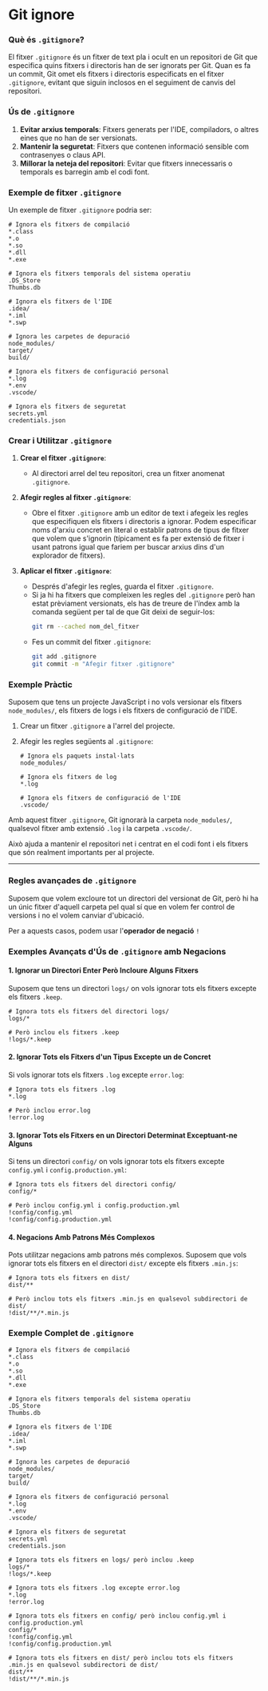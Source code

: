 # Git ignore
### Què és `.gitignore`?

El fitxer `.gitignore` és un fitxer de text pla i ocult en un repositori de Git que especifica quins fitxers i directoris han de ser ignorats per Git. Quan es fa un commit, Git omet els fitxers i directoris especificats en el fitxer `.gitignore`, evitant que siguin inclosos en el seguiment de canvis del repositori.

### Ús de `.gitignore`

1. **Evitar arxius temporals**: Fitxers generats per l'IDE, compiladors, o altres eines que no han de ser versionats.
2. **Mantenir la seguretat**: Fitxers que contenen informació sensible com contrasenyes o claus API.
3. **Millorar la neteja del repositori**: Evitar que fitxers innecessaris o temporals es barregin amb el codi font.

### Exemple de fitxer `.gitignore`

Un exemple de fitxer `.gitignore` podria ser:

```plaintext
# Ignora els fitxers de compilació
*.class
*.o
*.so
*.dll
*.exe

# Ignora els fitxers temporals del sistema operatiu
.DS_Store
Thumbs.db

# Ignora els fitxers de l'IDE
.idea/
*.iml
*.swp

# Ignora les carpetes de depuració
node_modules/
target/
build/

# Ignora els fitxers de configuració personal
*.log
*.env
.vscode/

# Ignora els fitxers de seguretat
secrets.yml
credentials.json
```

### Crear i Utilitzar `.gitignore`

1. **Crear el fitxer `.gitignore`**:
   - Al directori arrel del teu repositori, crea un fitxer anomenat `.gitignore`.

2. **Afegir regles al fitxer `.gitignore`**:
   - Obre el fitxer `.gitignore` amb un editor de text i afegeix les regles que especifiquen els fitxers i directoris a ignorar. Podem especificar noms d'arxiu concret en literal o establir patrons de tipus de fitxer que volem que s'ignorin (típicament es fa per extensió de fitxer i usant patrons igual que fariem per buscar arxius dins d'un explorador de fitxers).

3. **Aplicar el fitxer `.gitignore`**:
   - Després d'afegir les regles, guarda el fitxer `.gitignore`.
   - Si ja hi ha fitxers que compleixen les regles del `.gitignore` però han estat prèviament versionats, els has de treure de l'índex amb la comanda següent per tal de que Git deixi de seguir-los:
     ```sh
     git rm --cached nom_del_fitxer
     ```
   - Fes un commit del fitxer `.gitignore`:
     ```sh
     git add .gitignore
     git commit -m "Afegir fitxer .gitignore"
     ```

### Exemple Pràctic

Suposem que tens un projecte JavaScript i no vols versionar els fitxers `node_modules/`, els fitxers de logs i els fitxers de configuració de l'IDE.

1. Crear un fitxer `.gitignore` a l'arrel del projecte.
2. Afegir les regles següents al `.gitignore`:

   ```plaintext
   # Ignora els paquets instal·lats
   node_modules/

   # Ignora els fitxers de log
   *.log

   # Ignora els fitxers de configuració de l'IDE
   .vscode/
   ```

Amb aquest fitxer `.gitignore`, Git ignorarà la carpeta `node_modules/`, qualsevol fitxer amb extensió `.log` i la carpeta `.vscode/`.

Això ajuda a mantenir el repositori net i centrat en el codi font i els fitxers que són realment importants per al projecte.

---

### Regles avançades de `.gitignore`
Suposem que volem excloure tot un directori del versionat de Git, però hi ha un únic fitxer d'aquell carpeta pel qual sí que en volem fer control de versions i no el volem canviar d'ubicació.

Per a aquests casos, podem usar l'**operador de negació** `!` 

### Exemples Avançats d'Ús de `.gitignore` amb Negacions

#### 1. Ignorar un Directori Enter Però Incloure Alguns Fitxers

Suposem que tens un directori `logs/` on vols ignorar tots els fitxers excepte els fitxers `.keep`.

```plaintext
# Ignora tots els fitxers del directori logs/
logs/*

# Però inclou els fitxers .keep
!logs/*.keep
```

#### 2. Ignorar Tots els Fitxers d'un Tipus Excepte un de Concret

Si vols ignorar tots els fitxers `.log` excepte `error.log`:

```plaintext
# Ignora tots els fitxers .log
*.log

# Però inclou error.log
!error.log
```

#### 3. Ignorar Tots els Fitxers en un Directori Determinat Exceptuant-ne Alguns

Si tens un directori `config/` on vols ignorar tots els fitxers excepte `config.yml` i `config.production.yml`:

```plaintext
# Ignora tots els fitxers del directori config/
config/*

# Però inclou config.yml i config.production.yml
!config/config.yml
!config/config.production.yml
```

#### 4. Negacions Amb Patrons Més Complexos

Pots utilitzar negacions amb patrons més complexos. Suposem que vols ignorar tots els fitxers en el directori `dist/` excepte els fitxers `.min.js`:

```plaintext
# Ignora tots els fitxers en dist/
dist/**

# Però inclou tots els fitxers .min.js en qualsevol subdirectori de dist/
!dist/**/*.min.js
```

### Exemple Complet de `.gitignore`

```plaintext
# Ignora els fitxers de compilació
*.class
*.o
*.so
*.dll
*.exe

# Ignora els fitxers temporals del sistema operatiu
.DS_Store
Thumbs.db

# Ignora els fitxers de l'IDE
.idea/
*.iml
*.swp

# Ignora les carpetes de depuració
node_modules/
target/
build/

# Ignora els fitxers de configuració personal
*.log
*.env
.vscode/

# Ignora els fitxers de seguretat
secrets.yml
credentials.json

# Ignora tots els fitxers en logs/ però inclou .keep
logs/*
!logs/*.keep

# Ignora tots els fitxers .log excepte error.log
*.log
!error.log

# Ignora tots els fitxers en config/ però inclou config.yml i config.production.yml
config/*
!config/config.yml
!config/config.production.yml

# Ignora tots els fitxers en dist/ però inclou tots els fitxers .min.js en qualsevol subdirectori de dist/
dist/**
!dist/**/*.min.js
```
